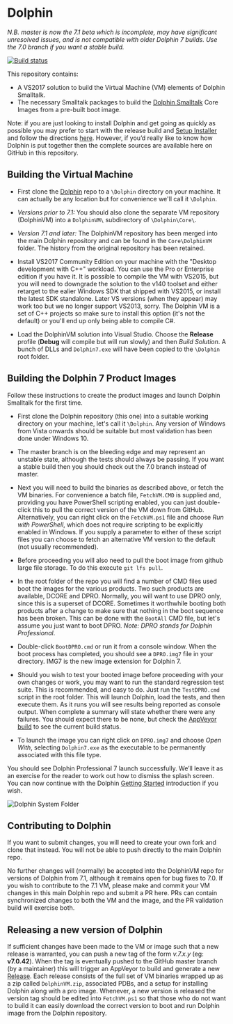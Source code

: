 # Dolphin

_N.B. master is now the 7.1 beta which is incomplete, may have significant unresolved issues, and is not compatible with older Dolphin 7 builds. Use the 7.0 branch if you want a stable build._

[![Build status](https://ci.appveyor.com/api/projects/status/scael64ohx3l6io9/branch/master?svg=true)](https://ci.appveyor.com/project/dolphinsmalltalk/dolphin-db22v/branch/master)

This repository contains:
* A VS2017 solution to build the Virtual Machine (VM) elements of Dolphin Smalltalk.
* The necessary Smalltalk packages to build the [Dolphin Smalltalk](http://object-arts.com) Core Images from a pre-built boot image.

Note: if you are just looking to install Dolphin and get going as quickly as possible you may prefer to start with the release build and [Setup Installer](http://object-arts.com/downloads.html) and follow the directions [here](http://object-arts.com/gettingstarted.html). However, if you’d really like to know how Dolphin is put together then the complete sources are available here on GitHub in this repository. 


## Building the Virtual Machine

* First clone the [Dolphin](https://github.com/dolphinsmalltalk/Dolphin) repo to a `\Dolphin` directory on your machine. It can actually be any location but for convenience we'll call it `\Dolphin`. 

* _Versions prior to 7.1:_ You should also clone the separate VM repository (DolphinVM) into a `DolphinVM\` subdirectory of `\Dolphin\Core\`.

* _Version 7.1 and later:_ The DolphinVM repository has been merged into the main Dolphin repository and can be found in the `Core\DolphinVM` folder. The history from the original repository has been retained. 

* Install VS2017 Community Edition on your machine with the "Desktop development with C++" workload. You can use the Pro or Enterprise edition if you have it. It is possible to compile the VM with VS2015, but you will need to downgrade the solution to the v140 toolset and either retarget to the ealier Windows SDK that shipped with VS2015, or install the latest SDK standalone. Later VS versions (when they appear) may work too but we no longer support VS2013, sorry. The Dolphin VM is a set of C++ projects so make sure to install this option (it's not the default) or you'll end up only being able to compile C#.

* Load the DolphinVM solution into Visual Studio. Choose the **Release** profile (**Debug** will compile but will run slowly) and then _Build Solution_. A bunch of DLLs and `Dolphin7.exe` will have been copied to the `\Dolphin` root folder.

## Building the Dolphin 7 Product Images

Follow these instructions to create the product images and launch Dolphin Smalltalk for the first time.

* First clone the Dolphin repository (this one) into a suitable working directory on your machine, let's call it `\Dolphin`. Any version of Windows from Vista onwards should be suitable but most validation has been done under Windows 10.

* The master branch is on the bleeding edge and may represent an unstable state, although the tests should always be passing. If you want a stable build then you should check out the 7.0 branch instead of master.

* Next you will need to build the binaries as described above, or fetch the VM binaries. For convenience a batch file, `FetchVM.CMD` is supplied and, providing you have PowerShell scripting enabled, you can just double-click this to pull the correct version of the VM down from GitHub. Alternatively, you can right click on the `FetchVM.ps1` file and choose _Run with PowerShell_, which does not require scripting to be explicitly enabled in Windows. If you supply a parameter to either of these script files you can choose to fetch an alternative VM version to the default (not usually recommended). 

* Before proceeding you will also need to pull the boot image from github large file storage. To do this execute `git lfs pull`.

* In the root folder of the repo you will find a number of CMD files used boot the images for the various products. Two such products are available, DCORE and DPRO. Normally, you will want to use DPRO only, since this is a superset of DCORE. Sometimes it worthwhile booting both products after a change to make sure that nothing in the boot sequence has been broken. This can be done with the `BootAll` CMD file, but let's assume you just want to boot DPRO. _Note: DPRO stands for Dolphin Professional_.

* Double-click `BootDPRO.cmd` or run it from a console window. When the boot process has completed, you should see a `DPRO.img7` file in your directory. IMG7 is the new image extension for Dolphin 7.

* Should you wish to test your booted image before proceeding with your own changes or work, you may want to run the standard regression test suite. This is recommended, and easy to do. Just run the `TestDPRO.cmd` script in the root folder. This will launch Dolphin, load the tests, and then execute them. As it runs you will see results being reported as console output. When complete a summary will state whether there were any failures. You should expect there to be none, but check the [AppVeyor build](https://ci.appveyor.com/project/dolphinsmalltalk/dolphin-db22v/branch/master) to see the current build status.

* To launch the image you can right click on `DPRO.img7` and choose _Open With_, selecting `Dolphin7.exe` as the executable to be permanently associated with this file type.

You should see Dolphin Professional 7 launch successfully. We’ll leave it as an exercise for the reader to work out how to dismiss the splash screen. You can now continue with the Dolphin [Getting Started](http://object-arts.com/gettingstarted.html) introduction if you wish.

![Dolphin System Folder](https://user-images.githubusercontent.com/15128107/44483893-33180800-a644-11e8-843b-ce731367e4cb.png)

## Contributing to Dolphin

If you want to submit changes, you will need to create your own fork and clone that instead. You will not be able to push directly to the main Dolphin repo.

No further changes will (normally) be accepted into the DolphinVM repo for versions of Dolphin from 7.1, although it remains open for bug fixes to 7.0. If you wish to contribute to the 7.1 VM, please make and commit your VM changes in this main Dolphin repo and submit a PR here. PRs can contain synchronized changes to both the VM and the image, and the PR validation build will exercise both.

## Releasing a new version of Dolphin

If sufficient changes have been made to the VM or image such that a new release is warranted, you can push a new tag of the form _v.7.x.y_ (eg: **v7.0.42**). When the tag is eventually pushed to the GitHub master branch (by a maintainer) this will trigger an AppVeyor to build and generate a new [Release](https://github.com/dolphinsmalltalk/Dolphin/releases). Each release consists of the full set of VM binaries wrapped up as a zip called `DolphinVM.zip`, associated PDBs, and a setup for installing Dolphin along with a pro image. Whenever, a new version is released the version tag should be edited into `FetchVM.ps1` so that those who do not want to build it can easily download the correct version to boot and run Dolphin image from the Dolphin repository.


